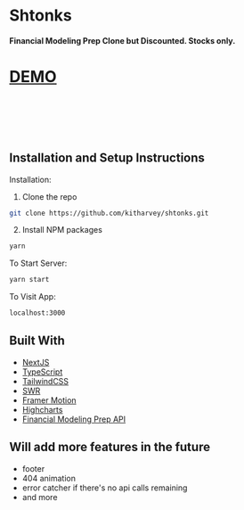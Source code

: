 # Shtonks

#### Financial Modeling Prep Clone but Discounted. Stocks only.
# [DEMO](https://unswish.kitharvey.vercel.app/)

<br/>
<br/>
<br/>
<br/>

## Installation and Setup Instructions

Installation:

1. Clone the repo

```sh
git clone https://github.com/kitharvey/shtonks.git

```
2. Install NPM packages

```sh
yarn
```


To Start Server:

```sh 
yarn start
```



To Visit App:

```sh 
localhost:3000
```


## Built With

- [NextJS](https://nextjs.org/)
- [TypeScript](https://www.typescriptlang.org/)
- [TailwindCSS](https://tailwindcss.com/)
- [SWR](https://swr.vercel.app/)
- [Framer Motion](https://www.framer.com/api/motion/)
- [Highcharts](https://www.highcharts.com/)
- [Financial Modeling Prep API](https://financialmodelingprep.com/developer/docs)


## Will add more features in the future
- footer
- 404 animation
- error catcher if there's no api calls remaining
- and more

